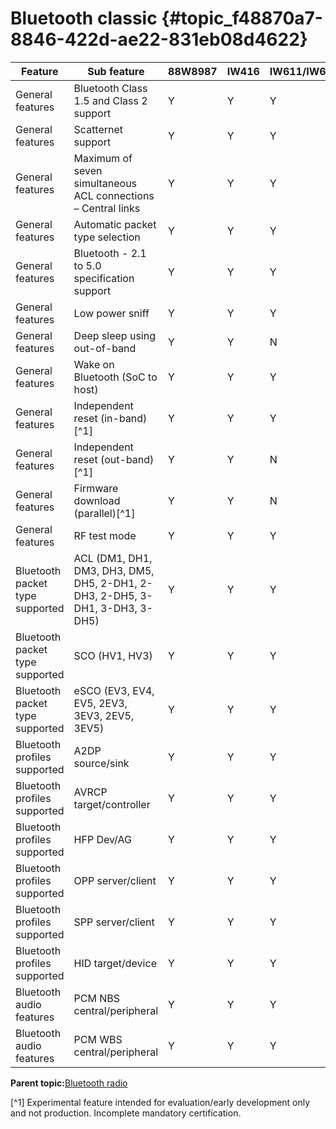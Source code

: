 # Bluetooth classic {#topic_f48870a7-8846-422d-ae22-831eb08d4622}

|Feature|Sub feature|88W8987|IW416|IW611/IW612|RW610/RW612|AW611|
|---------|---------|-------|-----|-----------|-----------|-----|
|General features|Bluetooth Class 1.5 and Class 2 support|Y|Y|Y|N|Y|
|General features|Scatternet support|Y|Y|Y|N|Y|
|General features|Maximum of seven simultaneous ACL connections – Central links|Y|Y|Y|N|Y|
|General features|Automatic packet type selection|Y|Y|Y|N|Y|
|General features|Bluetooth - 2.1 to 5.0 specification support|Y|Y|Y|N|Y|
|General features|Low power sniff|Y|Y|Y|N|Y|
|General features|Deep sleep using out-of-band|Y|Y|N|N|N|
|General features|Wake on Bluetooth \(SoC to host\)|Y|Y|Y|N|Y|
|General features|Independent reset \(in-band\)[^1]|Y|Y|Y|Y|Y|
|General features|Independent reset \(out-band\)[^1]|Y|Y|N|N|N|
|General features|Firmware download \(parallel\)[^1]|Y|Y|N|N|N|
|General features|RF test mode|Y|Y|Y|N|Y|
|Bluetooth packet type supported|ACL \(DM1, DH1, DM3, DH3, DM5, DH5, 2-DH1, 2-DH3, 2-DH5, 3-DH1, 3-DH3, 3-DH5\)|Y|Y|Y|N|Y|
|Bluetooth packet type supported|SCO \(HV1, HV3\)|Y|Y|Y|N|Y|
|Bluetooth packet type supported|eSCO \(EV3, EV4, EV5, 2EV3, 3EV3, 2EV5, 3EV5\)|Y|Y|Y|N|Y|
|Bluetooth profiles supported|A2DP source/sink|Y|Y|Y|N|Y|
|Bluetooth profiles supported|AVRCP target/controller|Y|Y|Y|N|Y|
|Bluetooth profiles supported|HFP Dev/AG|Y|Y|Y|N|Y|
|Bluetooth profiles supported|OPP server/client|Y|Y|Y|N|Y|
|Bluetooth profiles supported|SPP server/client|Y|Y|Y|N|Y|
|Bluetooth profiles supported|HID target/device|Y|Y|Y|N|Y|
|Bluetooth audio features|PCM NBS central/peripheral|Y|Y|Y|N|Y|
|Bluetooth audio features|PCM WBS central/peripheral|Y|Y|Y|N|Y|

**Parent topic:**[Bluetooth radio](../topics/bluetooth_radio.md)

[^1] Experimental feature intended for evaluation/early development only and not production. Incomplete mandatory certification.


